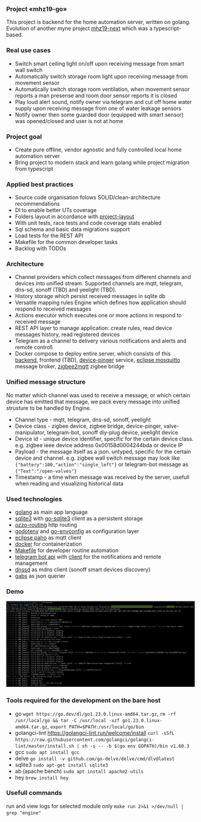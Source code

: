 ### Project «mhz19-go»

This project is backend for the home automation server, written on golang. Evolution of another myne project [mhz19-next](https://github.com/fedulovivan/mhz19-next) which was a typescript-based. 

### Real use cases

- Switch smart ceiling light on/off upon receiving message from smart wall switch
- Automatically switch storage room light upon receiving message from movement sensor
- Automatically switch storage room ventilation, when movement sensor reports a man presense and room door sensor reports it is closed
- Play loud alert sound, notify owner via telegram and cut off home water supply upon receiving message from one of water leakage sensors
- Notify owner then some guarded door (equipped with smart sensor) was opened/closed and user is not at home

### Project goal

- Create pure offline, vendor agnostic and fully controlled local home automation server
- Bring project to modern stack and learn golang while project migration from typescript

### Applied best practices

- Source code organisation folows SOLID/clean-architecture recommendations
- DI to enable better UTs coverage
- Folders layout in accordance with [project-layout](https://github.com/golang-standards/project-layout)
- With unit tests, race tests and code coverage stats enabled
- Sql schema and basic data migrations support
- Load tests for the REST API
- Makefile for the common developer tasks 
- Backlog with TODOs

### Architecture

- Channel providers which collect messages from different channels and devices into unified stream. Supported channels are mqtt, telegram, dns-sd, sonoff (TBD) and yeelight (TBD).
- History storage which persist received messages in sqlite db
- Versatile mapping rules Engine which defines how application should respond to received messages
- Actions executor which executes one or more actions in respond to received message
- REST API layer to manage application: create rules, read device messages history, read registered devices
- Telegram as a channel to delivery various notifications and alerts and remote controll
- Docker compose to deploy entire server, which consists of this [backend](https://github.com/fedulovivan/mhz19-go), frontend (TBD), [device-pinger](https://github.com/fedulovivan/device-pinger) service, [eclipse mosquitto](https://mosquitto.org/) message broker, [zigbee2mqtt](https://www.zigbee2mqtt.io/) zigbee bridge

### Unified message structure

No matter which channel was used to receive a message, or which certain device has emitted that message, we pack every message into unified strusture to be handled by Engine.

- Channel type - mqtt, telegram, dns-sd, sonoff, yeelight
- Device class - zigbee device, zigbee bridge, device-pinger, valve-manipulator, telegram-bot, sonoff diy-plug device, yeelight device
- Device id - unique device identifier, specific for the certain device class. e.g. zigbee ieee device address 0x00158d0004244bda or device IP
- Payload - the message itself as a json. untyped, specific for the certain device and channel. e.g. zigbee wall switch message may look like `{"battery":100,"action":"single_left"}` or telegram-bot message as `{"Text":"/open-valves"}`
- Timestamp - a time when message was received by the server, usefull when reading and visualizing historical data

### Used technologies

- [golang](https://go.dev/) as main app language
- [sqlite3](https://www.sqlite.org/) with [go-sqlite3](github.com/mattn/go-sqlite3) client as a persistent storage
- [ozzo-routing](github.com/go-ozzo/ozzo-routing/v2) http routing
- [godotenv](github.com/joho/godotenv) and [go-envconfig](github.com/sethvargo/go-envconfig) as configuration layer
- [eclipse paho](github.com/eclipse/paho.mqtt.golang) as mqtt client
- [docker](https://www.docker.com/) for containerization
- [Makefile](./blob/main/Makefile) for developer routine automation
- [telegram bot api](https://core.telegram.org/bots/api) with [client](https://github.com/go-telegram-bot-api/telegram-bot-api) for the notifications and remote management
- [dnssd](https://github.com/brutella/dnssd) as mdns client (sonoff smart devices discovery)
- [gabs](https://github.com/Jeffail/gabs) as json querier

### Demo

![console.png](assets/demo-01.png)

### Tools required for the development on the bare host

- go `wget https://go.dev/dl/go1.23.0.linux-amd64.tar.gz`, `rm -rf /usr/local/go && tar -C /usr/local -xzf go1.23.0.linux-amd64.tar.gz`, `export PATH=$PATH:/usr/local/go/bin`
- golangci-lint https://golangci-lint.run/welcome/install `curl -sSfL https://raw.githubusercontent.com/golangci/golangci-lint/master/install.sh | sh -s -- -b $(go env GOPATH)/bin v1.60.3`
- gcc `sudo apt install gcc`
- delve `go install -v github.com/go-delve/delve/cmd/dlv@latest`
- sqlite3 `sudo apt-get install sqlite3`
- ab (apache bench) `sudo apt install apache2-utils` 
- hey `brew install hey`

### Usefull commands

run and view logs for selected module only `make run 2>&1 >/dev/null | grep "engine"`
